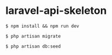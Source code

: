# laravel-api-skeleton

`$ npm install && npm run dev`

`$ php artisan migrate`

`$ php artisan db:seed`
